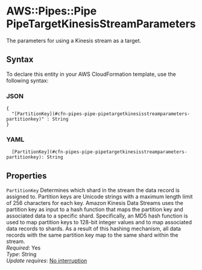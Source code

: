 # AWS::Pipes::Pipe PipeTargetKinesisStreamParameters<a name="aws-properties-pipes-pipe-pipetargetkinesisstreamparameters"></a>

The parameters for using a Kinesis stream as a target\.

## Syntax<a name="aws-properties-pipes-pipe-pipetargetkinesisstreamparameters-syntax"></a>

To declare this entity in your AWS CloudFormation template, use the following syntax:

### JSON<a name="aws-properties-pipes-pipe-pipetargetkinesisstreamparameters-syntax.json"></a>

```
{
  "[PartitionKey](#cfn-pipes-pipe-pipetargetkinesisstreamparameters-partitionkey)" : String
}
```

### YAML<a name="aws-properties-pipes-pipe-pipetargetkinesisstreamparameters-syntax.yaml"></a>

```
  [PartitionKey](#cfn-pipes-pipe-pipetargetkinesisstreamparameters-partitionkey): String
```

## Properties<a name="aws-properties-pipes-pipe-pipetargetkinesisstreamparameters-properties"></a>

`PartitionKey`  <a name="cfn-pipes-pipe-pipetargetkinesisstreamparameters-partitionkey"></a>
Determines which shard in the stream the data record is assigned to\. Partition keys are Unicode strings with a maximum length limit of 256 characters for each key\. Amazon Kinesis Data Streams uses the partition key as input to a hash function that maps the partition key and associated data to a specific shard\. Specifically, an MD5 hash function is used to map partition keys to 128\-bit integer values and to map associated data records to shards\. As a result of this hashing mechanism, all data records with the same partition key map to the same shard within the stream\.  
*Required*: Yes  
*Type*: String  
*Update requires*: [No interruption](https://docs.aws.amazon.com/AWSCloudFormation/latest/UserGuide/using-cfn-updating-stacks-update-behaviors.html#update-no-interrupt)